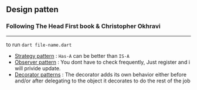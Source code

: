 ## Design patten

### Following The Head First book & Christopher Okhravi

---

to run `dart file-name.dart`

- [Strategy pattern](strategy_patterns.dart) : `Has-A` can be better than `IS-A`
- [Observer pattern](observer_pattern.dart) : You dont have to check frequently, Just register and i will privide update.
- [Decorator patterns](decorator_pattern.dart) : The decorator adds its own behavior either before and/or after delegating to the object it
decorates to do the rest of the job  
